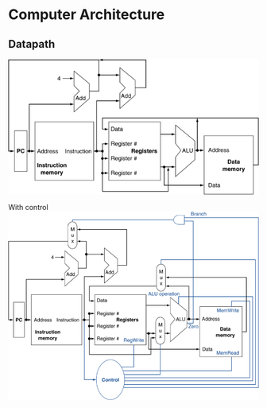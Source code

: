 # Computer Architecture

## Datapath

![CPU datapath overview](../images/datapath.png)

With control
![CPU datapath overview](../images/datapath_with_control.png)
